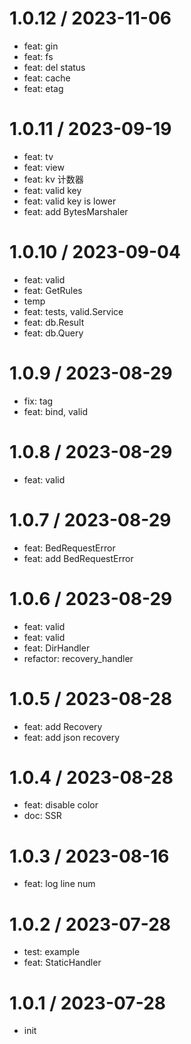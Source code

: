 
1.0.12 / 2023-11-06
===================

* feat: gin
* feat: fs
* feat: del status
* feat: cache
* feat: etag

1.0.11 / 2023-09-19
===================

* feat: tv
* feat: view
* feat: kv 计数器
* feat: valid key
* feat: valid key is lower
* feat: add BytesMarshaler

1.0.10 / 2023-09-04
===================

* feat: valid
* feat: GetRules
* temp
* feat: tests, valid.Service
* feat: db.Result
* feat: db.Query

1.0.9 / 2023-08-29
==================

* fix: tag
* feat: bind, valid

1.0.8 / 2023-08-29
==================

* feat: valid

1.0.7 / 2023-08-29
==================

* feat: BedRequestError
* feat: add BedRequestError

1.0.6 / 2023-08-29
==================

* feat: valid
* feat: valid
* feat: DirHandler
* refactor: recovery_handler

1.0.5 / 2023-08-28
==================

* feat: add Recovery
* feat: add json recovery

1.0.4 / 2023-08-28
==================

* feat: disable color
* doc: SSR

1.0.3 / 2023-08-16
==================

* feat: log line num

1.0.2 / 2023-07-28
==================

* test: example
* feat: StaticHandler

1.0.1 / 2023-07-28
==================

* init
